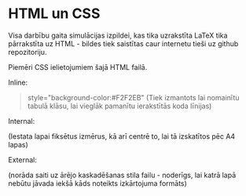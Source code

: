 # HTML un CSS

Visa darbību gaita simulācijas izpildei, kas tika uzrakstīta LaTeX tika pārrakstīta uz HTML - bildes tiek saistītas caur internetu tieši uz github repozitoriju.

Piemēri CSS ielietojumiem šajā HTML failā.

Inline:
> style="background-color:#F2F2EB"
(Tiek izmantots lai nomainītu tabulā klāsu, lai vieglāk pamanītu ierakstītās koda līnijas)

Internal:
> <style>
>     body {
>         height: 842px;
>         width: 595px;
>         /* to centre page on screen*/
>         margin-left: auto;
>         margin-right: auto;
>     }
>  </style>
(Iestata lapai fiksētus izmērus, kā arī centrē to, lai tā izskatītos pēc A4 lapas)

External:
> <link rel="stylesheet" href="Voltade_devider.css">
(norāda saiti uz ārējo kaskadēšanas stila failu - noderīgs, lai katrā lapā nebūtu jāvada iekšā kāds noteikts izkārtojuma formāts)
